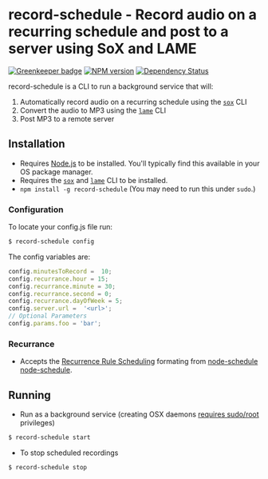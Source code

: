 # record-schedule - Record audio on a recurring schedule and post to a server using SoX and LAME

[![Greenkeeper badge](https://badges.greenkeeper.io/adriancarriger/record-schedule.svg)](https://greenkeeper.io/)
[![NPM version][npm-image]][npm-url] [![Dependency Status][daviddm-url]][daviddm-image]

record-schedule is a CLI to run a background service that will:
 1. Automatically record audio on a recurring schedule using the [`sox`][sox] CLI
 2. Convert the audio to MP3 using the [`lame`][lame] CLI
 3. Post MP3 to a remote server

## Installation
 * Requires [Node.js][node-js] to be installed. You'll typically find this
available in your OS package manager.
 * Requires the [`sox`][sox] and [`lame`][lame] CLI to be installed.
 * `npm install -g record-schedule` (You may need to run this under `sudo`.)
 
### Configuration
To locate your config.js file run:
```sh
$ record-schedule config
```
The config variables are:

```js
config.minutesToRecord =  10;
config.recurrance.hour = 15;
config.recurrance.minute = 30;
config.recurrance.second = 0;
config.recurrance.dayOfWeek = 5;
config.server.url =  '<url>';
// Optional Parameters
config.params.foo = 'bar';
```
### Recurrance
 * Accepts the [Recurrence Rule Scheduling][recurrence-rule] formating from [node-schedule] [node-schedule].

## Running
 * Run as a background service (creating OSX daemons [requires sudo/root][node-mac] privileges)
```sh
$ record-schedule start
```
 * To stop scheduled recordings
```sh
$ record-schedule stop
```

   [sox]: http://sox.sourceforge.net/
   [lame]: http://lame.sourceforge.net/
   [recurrence-rule]: https://github.com/node-schedule/node-schedule/blob/master/README.md#recurrence-rule-scheduling
   [node-js]: http://nodejs.org/
   [node-schedule]: https://www.npmjs.com/package/node-schedule
   [node-mac]: https://github.com/coreybutler/node-mac
   [npm-url]: https://npmjs.org/package/record-schedule
   [npm-image]: https://badge.fury.io/js/record-schedule.svg
   [daviddm-url]: https://david-dm.org/adriancarriger/record-schedule.svg?theme=shields.io
   [daviddm-image]: https://david-dm.org/adriancarriger/record-schedule